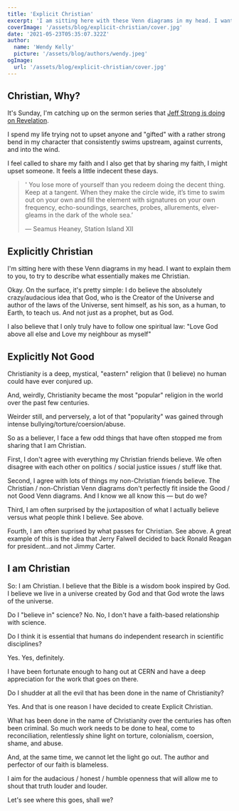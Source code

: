 ```yaml
---
title: 'Explicit Christian'
excerpt: 'I am sitting here with these Venn diagrams in my head. I want to explain them to you, to try to describe what essentially makes me Christian'
coverImage: '/assets/blog/explicit-christian/cover.jpg'
date: '2021-05-23T05:35:07.322Z'
author:
  name: 'Wendy Kelly'
  picture: '/assets/blog/authors/wendy.jpeg'
ogImage:
  url: '/assets/blog/explicit-christian/cover.jpg'
---
```



## Christian, Why?

It's Sunday, I'm catching up on the sermon series that [Jeff Strong is doing on Revelation](https://nelsoncovenant.com/sermons).

I spend my life trying not to upset anyone and  "gifted" with a rather strong bend in my character that consistently swims upstream, against currents, and into the wind.

I feel called to share my faith and I also get that by sharing my faith, I might upset someone. It feels a little indecent these days.

> ' You lose more of yourself than you redeem
> doing the decent thing. Keep at a tangent.
> When they make the circle wide, it’s time to swim
> out on your own and fill the element
> with signatures on your own frequency,
> echo-soundings, searches, probes, allurements,
> elver-gleams in the dark of the whole sea.’
>
> — Seamus Heaney, Station Island XII

## Explicitly Christian

I'm sitting here with these Venn diagrams in my head. I want to explain them to you, to try to describe what essentially makes me Christian.

Okay. On the surface, it's pretty simple: I do believe the absolutely crazy/audacious idea that God, who is the Creator of the Universe and author of the laws of the Universe, sent himself, as his son, as a human, to Earth, to teach us. And not just as a prophet, but as God. 

I also believe that I only truly have to follow one spiritual law: "Love God above all else and Love my neighbour as myself"

## Explicitly Not Good 

Christianity is a deep, mystical, "eastern" religion that (I believe) no human could have ever conjured up.

And, weirdly, Christianity became the most "popular" religion in the world over the past few centuries.

Weirder still, and perversely, a lot of that "popularity" was gained through intense bullying/torture/coersion/abuse.

So as a believer, I face a few odd things that have often stopped me from sharing that I am Christian.

First, I don't agree with everything my Christian friends believe. We often disagree with each other on politics / social justice issues / stuff like that. 

Second, I agree with lots of things my non-Christian friends believe. The Christian / non-Christian Venn diagrams don't perfectly fit inside the Good / not Good Venn diagrams. And I know we all know this — but do we? 

Third, I am often surprised by the juxtaposition of what I actually believe versus what people think I believe. See above.

Fourth, I am often suprised by what passes for Christian.  See above. A great example of this is the idea that Jerry Falwell decided to back Ronald Reagan for president...and not Jimmy Carter.

## I am Christian

So: I am Christian. I believe that the Bible is a wisdom book inspired by God. I believe we live in a universe created by God and that God wrote the laws of the universe.

Do I "believe in" science? No. No, I don't have a faith-based relationship with science.

Do I think it is essential that humans do independent research in scientific disciplines?

Yes. Yes, definitely.

I have been fortunate enough to hang out at CERN and have a deep appreciation for the work that goes on there. 

Do I shudder at all the evil that has been done in the name of Christianity?

Yes. And that is one reason I have decided to create Explicit Christian. 

What has been done in the name of Christianity over the centuries has often been criminal. So much work needs to be done to heal, come to reconciliation, relentlessly shine light on torture, colonialism, coersion, shame, and abuse.

And, at the same time, we cannot let the light go out. The author and perfector of our faith is blameless.

I aim for the audacious / honest / humble openness that will allow me to shout that truth louder and louder.

Let's see where this goes, shall we?





